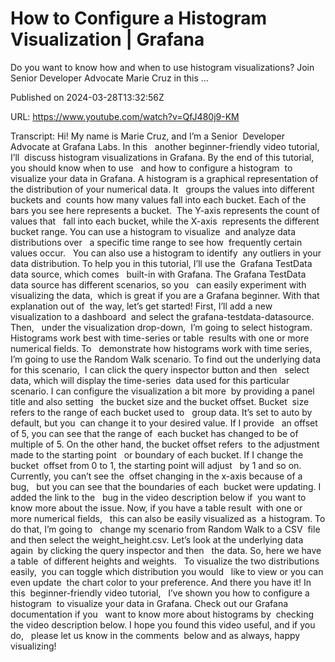# How to Configure a Histogram Visualization | Grafana

Do you want to know how and when to use histogram visualizations? Join Senior Developer Advocate Marie Cruz in this ...

Published on 2024-03-28T13:32:56Z

URL: https://www.youtube.com/watch?v=QfJ480j9-KM

Transcript: Hi! My name is Marie Cruz, and I’m a Senior 
Developer Advocate at Grafana Labs. In this   another beginner-friendly video tutorial, I’ll 
discuss histogram visualizations in Grafana. By the end of this tutorial, 
you should know when to use   and how to configure a histogram 
to visualize your data in Grafana. A histogram is a graphical representation of 
the distribution of your numerical data. It   groups the values into different buckets and 
counts how many values fall into each bucket. Each of the bars you see here represents a bucket. 
The Y-axis represents the count of values that   fall into each bucket, while the X-axis 
represents the different bucket range. You can use a histogram to visualize 
and analyze data distributions over   a specific time range to see how 
frequently certain values occur.   You can also use a histogram to identify 
any outliers in your data distribution. To help you in this tutorial, I’ll use the 
Grafana TestData data source, which comes   built-in with Grafana. The Grafana TestData 
data source has different scenarios, so you   can easily experiment with visualizing the data, 
which is great if you are a Grafana beginner. With that explanation out of 
the way, let’s get started! First, I’ll add a new visualization to a dashboard 
and select the grafana-testdata-datasource. Then,   under the visualization drop-down, 
I’m going to select histogram. Histograms work best with time-series or table 
results with one or more numerical fields. To   demonstrate how histograms work with time series, 
I’m going to use the Random Walk scenario. To find out the underlying data for this scenario, 
I can click the query inspector button and then   select data, which will display the time-series 
data used for this particular scenario. I can configure the visualization a bit more 
by providing a panel title and also setting   the bucket size and the bucket offset. Bucket 
size refers to the range of each bucket used to   group data. It’s set to auto by default, but you 
can change it to your desired value. If I provide   an offset of 5, you can see that the range of 
each bucket has changed to be of multiple of 5. On the other hand, the bucket offset refers 
to the adjustment made to the starting point   or boundary of each bucket. If I change the bucket 
offset from 0 to 1, the starting point will adjust   by 1 and so on. Currently, you can’t see the 
offset changing in the x-axis because of a bug,   but you can see that the boundaries of each 
bucket were updating. I added the link to the   bug in the video description below if 
you want to know more about the issue. Now, if you have a table result 
with one or more numerical fields,   this can also be easily visualized as 
a histogram. To do that, I’m going to   change my scenario from Random Walk to a CSV 
file and then select the weight_height.csv. Let’s look at the underlying data again 
by clicking the query inspector and then   the data. So, here we have a table 
of different heights and weights.   To visualize the two distributions easily, 
you can toggle which distribution you would   like to view or you can even update 
the chart color to your preference. And there you have it! In this 
beginner-friendly video tutorial,   I’ve shown you how to configure a histogram 
to visualize your data in Grafana. Check out our Grafana documentation if you   want to know more about histograms by 
checking the video description below. I hope you found this video useful, and if you do,   please let us know in the comments 
below and as always, happy visualizing!

